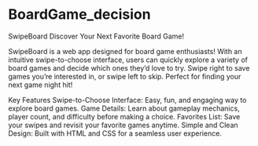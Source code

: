 # BoardGame_decision

SwipeBoard
Discover Your Next Favorite Board Game!

SwipeBoard is a web app designed for board game enthusiasts! With an intuitive swipe-to-choose interface, users can quickly explore a variety of board games and decide which ones they’d love to try. Swipe right to save games you’re interested in, or swipe left to skip. Perfect for finding your next game night hit!

Key Features
Swipe-to-Choose Interface: Easy, fun, and engaging way to explore board games.
Game Details: Learn about gameplay mechanics, player count, and difficulty before making a choice.
Favorites List: Save your swipes and revisit your favorite games anytime.
Simple and Clean Design: Built with HTML and CSS for a seamless user experience.
